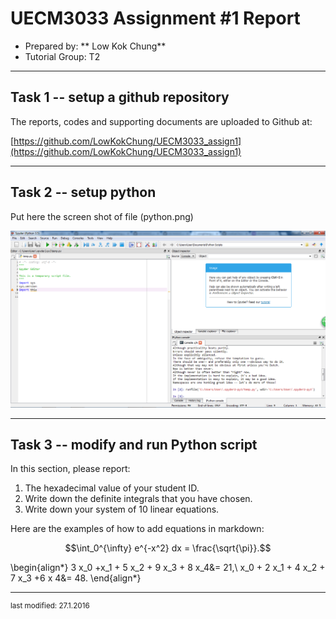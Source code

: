 UECM3033 Assignment #1 Report
========================================================

- Prepared by: ** Low Kok Chung**
- Tutorial Group: T2

--------------------------------------------------------

## Task 1 -- setup a github repository

The reports, codes and supporting documents are uploaded to Github at: 

[https://github.com/LowKokChung/UECM3033_assign1](https://github.com/LowKokChung/UECM3033_assign1)


---------------------------------------------------------

## Task 2 -- setup python

Put here the screen shot of file (python.png)

![python.png](python.png)


------------------------------------------------------------

## Task 3 -- modify and run Python script

In this section, please report:

1. The hexadecimal value of your student ID.
2. Write down the definite integrals that you have chosen.
3. Write down your system of 10 linear equations.

Here are the examples of how to add equations in markdown:

$$\int_0^{\infty} e^{-x^2} dx = \frac{\sqrt{\pi}}.$$

\begin{align*}
3 x_0 +x_1 + 5 x_2 + 9 x_3 + 8 x_4&= 21,\\
x_0 + 2 x_1 + 4 x_2 + 7 x_3 +6 x 4&= 48.
\end{align*}

-----------------------------------

<sup>last modified: 27.1.2016</sup>

